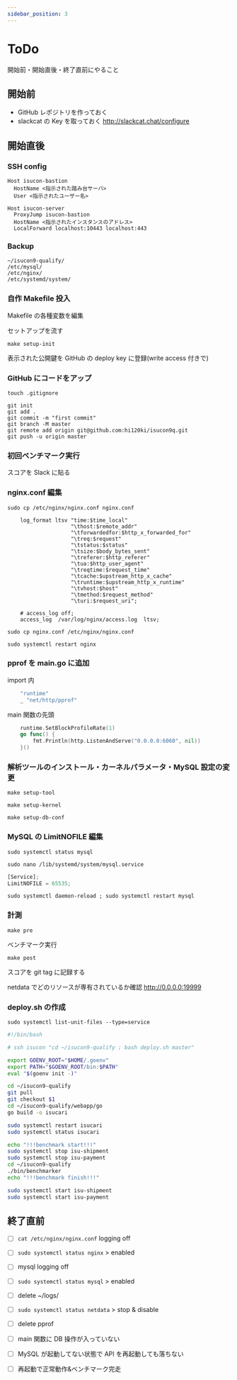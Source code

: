 ```yaml
---
sidebar_position: 3
---
```


# ToDo

開始前・開始直後・終了直前にやること

## 開始前

- GitHub レポジトリを作っておく
- slackcat の Key を取っておく <http://slackcat.chat/configure>

## 開始直後

### SSH config

```
Host isucon-bastion
  HostName <指示された踏み台サーバ>
  User <指示されたユーザー名>

Host isucon-server
  ProxyJump isucon-bastion
  HostName <指示されたインスタンスのアドレス>
  LocalForward localhost:10443 localhost:443
```

### Backup

```
~/isucon9-qualify/
/etc/mysql/
/etc/nginx/
/etc/systemd/system/
```

### 自作 Makefile 投入

Makefile の各種変数を編集

セットアップを流す

```
make setup-init
```

表示された公開鍵を GitHub の deploy key に登録(write access 付きで)

### GitHub にコードをアップ

```
touch .gitignore
```

```
git init
git add .
git commit -m "first commit"
git branch -M master
git remote add origin git@github.com:hi120ki/isucon9q.git
git push -u origin master
```

### 初回ベンチマーク実行

スコアを Slack に貼る

### nginx.conf 編集

```
sudo cp /etc/nginx/nginx.conf nginx.conf
```

```
    log_format ltsv "time:$time_local"
                    "\thost:$remote_addr"
                    "\tforwardedfor:$http_x_forwarded_for"
                    "\treq:$request"
                    "\tstatus:$status"
                    "\tsize:$body_bytes_sent"
                    "\treferer:$http_referer"
                    "\tua:$http_user_agent"
                    "\treqtime:$request_time"
                    "\tcache:$upstream_http_x_cache"
                    "\truntime:$upstream_http_x_runtime"
                    "\tvhost:$host"
                    "\tmethod:$request_method"
                    "\turi:$request_uri";
```

```
    # access_log off;
    access_log  /var/log/nginx/access.log  ltsv;
```

```
sudo cp nginx.conf /etc/nginx/nginx.conf
```

```
sudo systemctl restart nginx
```

### pprof を main.go に追加

import 内

```go
	"runtime"
	_ "net/http/pprof"
```

main 関数の先頭

```go
	runtime.SetBlockProfileRate(1)
	go func() {
		fmt.Println(http.ListenAndServe("0.0.0.0:6060", nil))
	}()
```

### 解析ツールのインストール・カーネルパラメータ・MySQL 設定の変更

```
make setup-tool
```

```
make setup-kernel
```

```
make setup-db-conf
```

### MySQL の LimitNOFILE 編集

```
sudo systemctl status mysql
```

```
sudo nano /lib/systemd/system/mysql.service
```

```js title="/lib/systemd/system/mysql.service"
[Service];
LimitNOFILE = 65535;
```

```
sudo systemctl daemon-reload ; sudo systemctl restart mysql
```

### 計測

```
make pre
```

ベンチマーク実行

```
make post
```

スコアを git tag に記録する

netdata でどのリソースが専有されているか確認 <http://0.0.0.0:19999>

### deploy.sh の作成

```
sudo systemctl list-unit-files --type=service
```

```bash
#!/bin/bash

# ssh isucon "cd ~/isucon9-qualify ; bash deploy.sh master"

export GOENV_ROOT="$HOME/.goenv"
export PATH="$GOENV_ROOT/bin:$PATH"
eval "$(goenv init -)"

cd ~/isucon9-qualify
git pull
git checkout $1
cd ~/isucon9-qualify/webapp/go
go build -o isucari

sudo systemctl restart isucari
sudo systemctl status isucari

echo "!!!benchmark start!!!"
sudo systemctl stop isu-shipment
sudo systemctl stop isu-payment
cd ~/isucon9-qualify
./bin/benchmarker
echo "!!!benchmark finish!!!"

sudo systemctl start isu-shipment
sudo systemctl start isu-payment
```

## 終了直前

- [ ] `cat /etc/nginx/nginx.conf` logging off

- [ ] `sudo systemctl status nginx` > enabled

- [ ] mysql logging off

- [ ] `sudo systemctl status mysql` > enabled

- [ ] delete ~/logs/

- [ ] `sudo systemctl status netdata` > stop & disable

- [ ] delete pprof

- [ ] main 関数に DB 操作が入っていない

- [ ] MySQL が起動してない状態で API を再起動しても落ちない

- [ ] 再起動で正常動作&ベンチマーク完走
